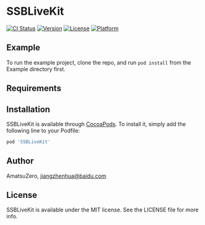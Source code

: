 # SSBLiveKit

[![CI Status](https://img.shields.io/travis/AmatsuZero/SSBLiveKit.svg?style=flat)](https://travis-ci.org/AmatsuZero/SSBLiveKit)
[![Version](https://img.shields.io/cocoapods/v/SSBLiveKit.svg?style=flat)](https://cocoapods.org/pods/SSBLiveKit)
[![License](https://img.shields.io/cocoapods/l/SSBLiveKit.svg?style=flat)](https://cocoapods.org/pods/SSBLiveKit)
[![Platform](https://img.shields.io/cocoapods/p/SSBLiveKit.svg?style=flat)](https://cocoapods.org/pods/SSBLiveKit)

## Example

To run the example project, clone the repo, and run `pod install` from the Example directory first.

## Requirements

## Installation

SSBLiveKit is available through [CocoaPods](https://cocoapods.org). To install
it, simply add the following line to your Podfile:

```ruby
pod 'SSBLiveKit'
```

## Author

AmatsuZero, jiangzhenhua@baidu.com

## License

SSBLiveKit is available under the MIT license. See the LICENSE file for more info.
